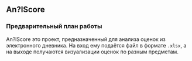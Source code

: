 ## An?lScore

### Предварительный план работы
An?lScore это проект, предназначенный для анализа оценок из электронного дневника. На вход ему подаётся файл в формате `.xlsx`, а на выходе получаются визуализации оценок по разным предметам.